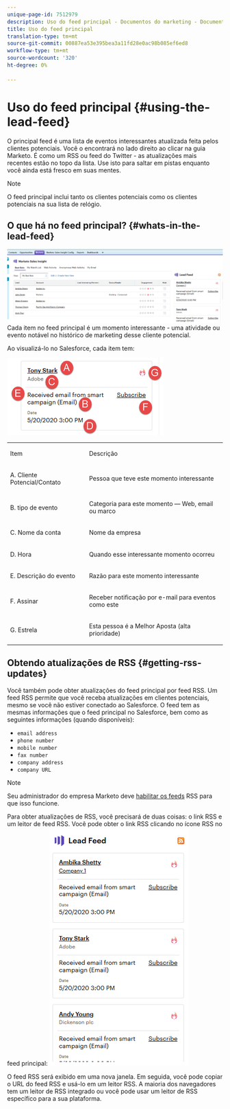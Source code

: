 ```yaml
---
unique-page-id: 7512979
description: Uso do feed principal - Documentos do marketing - Documentação do produto
title: Uso do feed principal
translation-type: tm+mt
source-git-commit: 00887ea53e395bea3a11fd28e0ac98b085ef6ed8
workflow-type: tm+mt
source-wordcount: '320'
ht-degree: 0%

---
```



# Uso do feed principal {#using-the-lead-feed}

O principal feed é uma lista de eventos interessantes atualizada feita pelos clientes potenciais. Você o encontrará no lado direito ao clicar na guia Marketo. É como um RSS ou feed do Twitter - as atualizações mais recentes estão no topo da lista. Use isto para saltar em pistas enquanto você ainda está fresco em suas mentes.

>[!NOTE]
>
>O feed principal inclui tanto os clientes potenciais como os clientes potenciais na sua lista de relógio.

## O que há no feed principal? {#whats-in-the-lead-feed}

![](assets/one.png)\
Cada item no feed principal é um momento interessante - uma atividade ou evento notável no histórico de marketing desse cliente potencial.

Ao visualizá-lo no Salesforce, cada item tem:

![](assets/two.png)

<table> 
 <colgroup> 
  <col> 
  <col> 
 </colgroup> 
 <tbody> 
  <tr> 
   <td><p>Item</p></td> 
   <td><p>Descrição</p></td> 
  </tr> 
  <tr> 
   <td><p>A. Cliente Potencial/Contato</p></td> 
   <td><p>Pessoa que teve este momento interessante</p></td> 
  </tr> 
  <tr> 
   <td><p>B. tipo de evento</p></td> 
   <td><p>Categoria para este momento — Web, email ou marco</p></td> 
  </tr> 
  <tr> 
   <td><p>C. Nome da conta</p></td> 
   <td><p>Nome da empresa</p></td> 
  </tr> 
  <tr> 
   <td><p>D. Hora</p></td> 
   <td><p>Quando esse interessante momento ocorreu</p></td> 
  </tr> 
  <tr> 
   <td><p>E. Descrição do evento</p></td> 
   <td><p>Razão para este momento interessante</p></td> 
  </tr> 
  <tr> 
   <td><p>F. Assinar</p></td> 
   <td><p>Receber notificação por e-mail para eventos como este</p></td> 
  </tr> 
  <tr> 
   <td><p>G. Estrela</p></td> 
   <td><p>Esta pessoa é a Melhor Aposta (alta prioridade)</p></td> 
  </tr> 
 </tbody> 
</table>

## Obtendo atualizações de RSS {#getting-rss-updates}

Você também pode obter atualizações do feed principal por feed RSS.  Um feed RSS permite que você receba atualizações em clientes potenciais, mesmo se você não estiver conectado ao Salesforce. O feed tem as mesmas informações que o feed principal no Salesforce, bem como as seguintes informações (quando disponíveis):

* `email address`
* `phone number`
* `mobile number`
* `fax number`
* `company address`
* `company URL`

>[!NOTE]
>
>Seu administrador do empresa Marketo deve [habilitar os feeds](../../../../../product-docs/marketo-sales-insight/msi-for-salesforce/features/msi-configuration-tab/enable-rss-for-sales-insight.md) RSS para que isso funcione.

Para obter atualizações de RSS, você precisará de duas coisas: o link RSS e um leitor de feed RSS. Você pode obter o link RSS clicando no ícone RSS no feed principal:   ![](assets/three.png)

O feed RSS será exibido em uma nova janela. Em seguida, você pode copiar o URL do feed RSS e usá-lo em um leitor RSS. A maioria dos navegadores tem um leitor de RSS integrado ou você pode usar um leitor de RSS específico para a sua plataforma.
